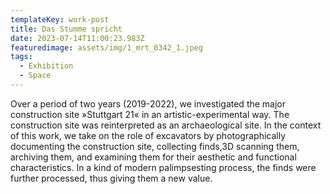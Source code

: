 ```yaml
---
templateKey: work-post
title: Das Stumme spricht
date: 2023-07-14T11:00:23.983Z
featuredimage: assets/img/1_mrt_0342_1.jpeg
tags:
  - Exhibition
  - Space
---
```

Over a period of two years (2019-2022), we investigated the major construction site »Stuttgart 21« in an artistic-experimental way. The construction site was reinterpreted as an archaeological site. In the context of this work, we take on the role of excavators by photographically documenting the construction site, collecting finds,3D scanning them, archiving them, and examining them for their aesthetic and functional characteristics. In a kind of modern palimpsesting process, the finds were further processed, thus giving them a new value.